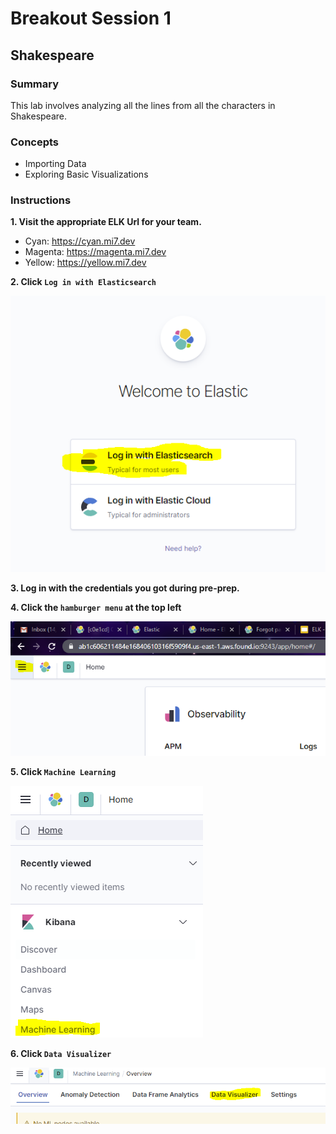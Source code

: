# Breakout Session 1

## Shakespeare

### Summary

This lab involves analyzing all the lines from all the characters in Shakespeare.

### Concepts

- Importing Data
- Exploring Basic Visualizations

### Instructions

**1. Visit the appropriate ELK Url for your team.**

- Cyan: https://cyan.mi7.dev
- Magenta: https://magenta.mi7.dev
- Yellow: https://yellow.mi7.dev

**2. Click `Log in with Elasticsearch`**

![login](assets/login.PNG)

**3. Log in with the credentials you got during pre-prep.**

**4. Click the `hamburger menu` at the top left**

![hamburger](assets/hamburger.PNG)

**5. Click `Machine Learning`**

![ml](assets/ml2.PNG)

**6. Click `Data Visualizer`**

![dataviz](assets/dataviz.PNG)
